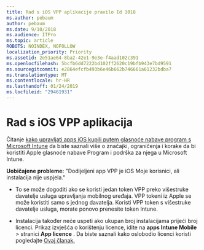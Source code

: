 ```yaml
---
title: Rad s iOS VPP aplikacije pravilo Id 1018
ms.author: pebaum
author: pebaum
ms.date: 9/10/2018
ms.audience: ITPro
ms.topic: article
ROBOTS: NOINDEX, NOFOLLOW
localization_priority: Priority
ms.assetid: 2e51ae64-8ba2-42e1-9e3e-f4aad102c391
ms.openlocfilehash: 5bcfb6dd7222bd102ff2620c19bfb943e7bd9591
ms.sourcegitcommit: e2864efcfb493b6e46b662b746661a61232bdba7
ms.translationtype: MT
ms.contentlocale: hr-HR
ms.lasthandoff: 01/24/2019
ms.locfileid: "29461931"
---
```

# <a name="working-with-ios-vpp-applications"></a>Rad s iOS VPP aplikacija

Čitanje [kako upravljati apps iOS kupili putem glasnoće nabave program s Microsoft Intune](https://docs.microsoft.com/intune/vpp-apps-ios) da biste saznali više o značajki, ograničenja i korake da bi koristiti Apple glasnoće nabave Program i podrška za njega u Microsoft Intune. 
  
 **Uobičajene probleme:** "Dodijeljeni app VPP je iOS Moje korisnici, ali instalacija nije uspjela." 
  
- To se može dogoditi ako se koristi jedan token VPP preko višestruke davatelje usluga upravljanja mobilnog uređaja. VPP tokeni iz Apple se može koristiti samo s jednog davatelja. Koristi VPP token s višestruke davatelje usluga, morate ponovo prenesite token Intune.
    
- Instalacija također neće uspeti ako ukupan broj instalacijama prijeći broj licenci. Prikaz izvješća o korištenju licence, idite na **apps Intune Mobile** \> stranici **App licence** . Da biste saznali kako oslobodio licenci koristi pogledajte [Ovaj članak.](https://docs.microsoft.com/intune/vpp-apps-ios#revoking-app-licenses-and-deleting-tokens)
    

